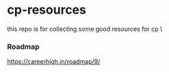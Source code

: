 # cp-resources
this repo is for collecting some good resources for cp \

### Roadmap
https://careerhigh.in/roadmap/9/
